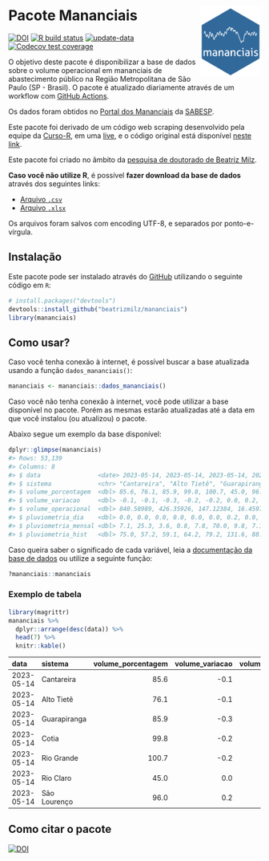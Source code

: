 
<!-- README.md is generated from README.Rmd. Please edit that file -->

# Pacote Mananciais <img src="man/figures/hexlogo.png" align="right" width = "120px"/>

<!-- badges: start -->

[![DOI](https://zenodo.org/badge/DOI/10.5281/zenodo.4733056.svg)](https://doi.org/10.5281/zenodo.4733056)
[![R build
status](https://github.com/beatrizmilz/mananciais/workflows/R-CMD-check/badge.svg)](https://github.com/beatrizmilz/mananciais/actions)
[![update-data](https://github.com/beatrizmilz/mananciais/actions/workflows/2-update_data.yaml/badge.svg)](https://github.com/beatrizmilz/mananciais/actions/workflows/2-update_data.yaml)
[![Codecov test
coverage](https://codecov.io/gh/beatrizmilz/mananciais/branch/master/graph/badge.svg)](https://codecov.io/gh/beatrizmilz/mananciais?branch=master)
<!-- badges: end -->

O objetivo deste pacote é disponibilizar a base de dados sobre o volume
operacional em mananciais de abastecimento público na Região
Metropolitana de São Paulo (SP - Brasil). O pacote é atualizado
diariamente através de um workflow com [GitHub
Actions](https://github.com/beatrizmilz/mananciais/actions).

Os dados foram obtidos no [Portal dos
Mananciais](http://mananciais.sabesp.com.br/Situacao) da
[SABESP](http://site.sabesp.com.br/site/Default.aspx).

Este pacote foi derivado de um código web scraping desenvolvido pela
equipe da [Curso-R](https://www.curso-r.com/), em uma
[live](https://youtu.be/jvZIxrMmOcQ), e o código original está
disponível [neste
link](https://github.com/curso-r/lives/blob/master/drafts/20200730_scraper_sabesp.R).

Este pacote foi criado no âmbito da [pesquisa de doutorado de Beatriz
Milz](https://beatrizmilz.github.io/tese/).

**Caso você não utilize R**, é possível **fazer download da base de
dados** através dos seguintes links:

- [Arquivo
  `.csv`](https://github.com/beatrizmilz/mananciais/raw/master/inst/extdata/mananciais.csv)
- [Arquivo
  `.xlsx`](https://github.com/beatrizmilz/mananciais/blob/master/inst/extdata/mananciais.xlsx?raw=true)

Os arquivos foram salvos com encoding UTF-8, e separados por
ponto-e-vírgula.

## Instalação

Este pacote pode ser instalado através do [GitHub](https://github.com/)
utilizando o seguinte código em `R`:

``` r
# install.packages("devtools")
devtools::install_github("beatrizmilz/mananciais")
library(mananciais)
```

## Como usar?

Caso você tenha conexão à internet, é possível buscar a base atualizada
usando a função `dados_mananciais()`:

``` r
mananciais <- mananciais::dados_mananciais() 
```

Caso você não tenha conexão à internet, você pode utilizar a base
disponível no pacote. Porém as mesmas estarão atualizadas até a data em
que você instalou (ou atualizou) o pacote.

Abaixo segue um exemplo da base disponível:

``` r
dplyr::glimpse(mananciais)
#> Rows: 53,139
#> Columns: 8
#> $ data                <date> 2023-05-14, 2023-05-14, 2023-05-14, 2023-05-14, 2…
#> $ sistema             <chr> "Cantareira", "Alto Tietê", "Guarapiranga", "Cotia…
#> $ volume_porcentagem  <dbl> 85.6, 76.1, 85.9, 99.8, 100.7, 45.0, 96.0, 85.7, 7…
#> $ volume_variacao     <dbl> -0.1, -0.1, -0.3, -0.2, -0.2, 0.0, 0.2, 0.0, -0.1,…
#> $ volume_operacional  <dbl> 840.58989, 426.35926, 147.12384, 16.45972, 112.947…
#> $ pluviometria_dia    <dbl> 0.0, 0.0, 0.0, 0.0, 0.0, 0.0, 0.2, 0.0, 0.3, 0.0, …
#> $ pluviometria_mensal <dbl> 7.1, 25.3, 3.6, 0.8, 7.8, 70.0, 9.8, 7.1, 25.3, 3.…
#> $ pluviometria_hist   <dbl> 75.0, 57.2, 59.1, 64.2, 79.2, 131.6, 88.6, 75.0, 5…
```

Caso queira saber o significado de cada variável, leia a [documentação
da base de
dados](https://beatrizmilz.github.io/mananciais/reference/mananciais.html)
ou utilize a seguinte função:

``` r
?mananciais::mananciais
```

### Exemplo de tabela

``` r
library(magrittr)
mananciais %>% 
  dplyr::arrange(desc(data)) %>% 
  head(7) %>%
  knitr::kable()
```

| data       | sistema      | volume_porcentagem | volume_variacao | volume_operacional | pluviometria_dia | pluviometria_mensal | pluviometria_hist |
|:-----------|:-------------|-------------------:|----------------:|-------------------:|-----------------:|--------------------:|------------------:|
| 2023-05-14 | Cantareira   |               85.6 |            -0.1 |          840.58989 |              0.0 |                 7.1 |              75.0 |
| 2023-05-14 | Alto Tietê   |               76.1 |            -0.1 |          426.35926 |              0.0 |                25.3 |              57.2 |
| 2023-05-14 | Guarapiranga |               85.9 |            -0.3 |          147.12384 |              0.0 |                 3.6 |              59.1 |
| 2023-05-14 | Cotia        |               99.8 |            -0.2 |           16.45972 |              0.0 |                 0.8 |              64.2 |
| 2023-05-14 | Rio Grande   |              100.7 |            -0.2 |          112.94709 |              0.0 |                 7.8 |              79.2 |
| 2023-05-14 | Rio Claro    |               45.0 |             0.0 |            6.15609 |              0.0 |                70.0 |             131.6 |
| 2023-05-14 | São Lourenço |               96.0 |             0.2 |           85.22966 |              0.2 |                 9.8 |              88.6 |

## Como citar o pacote

[![DOI](https://zenodo.org/badge/DOI/10.5281/zenodo.4733056.svg)](https://doi.org/10.5281/zenodo.4733056)
